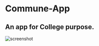 # Commune-App
## An app for College purpose.

![screenshot](https://user-images.githubusercontent.com/65192638/128397641-aaa9170a-696a-4e78-ba38-2f7d8426e14f.jpg)

